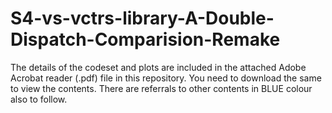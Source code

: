 # S4-vs-vctrs-library-A-Double-Dispatch-Comparision-Remake

The details of the codeset and plots are included in the attached Adobe Acrobat reader (.pdf) file in this repository. 
You need to download the same to view the contents. There are referrals to other contents in BLUE colour also to follow.
